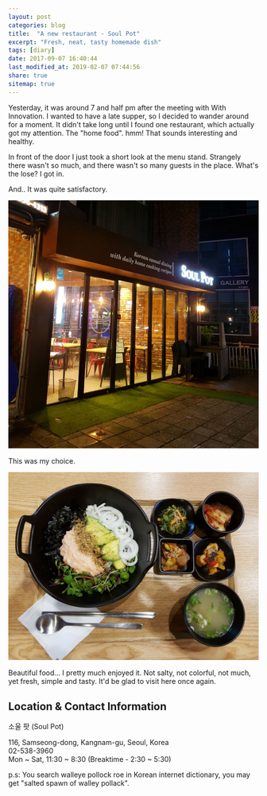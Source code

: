 ```yaml
---
layout: post
categories: blog
title:  "A new restaurant - Soul Pot"
excerpt: "Fresh, neat, tasty homemade dish"
tags: [diary]
date: 2017-09-07 16:40:44
last_modified_at: 2019-02-07 07:44:56
share: true
sitemap: true
---
```


Yesterday, it was around 7 and half pm after the meeting with With Innovation. I wanted to have a late supper, so I decided to wander around for a moment. It didn't take long until I found one restaurant, which actually got my attention. The "home food". hmm! That sounds interesting and healthy.

In front of the door I just took a short look at the menu stand. Strangely there wasn't so much, and there wasn't so many guests in the place. What's the lose? I got in.

And.. It was quite satisfactory.

![The main entrance](/images/20170907_soulpot/entrance.jpg)

This was my choice.

![The meal - A bowl of rice topped with walleye pollock roe, avocado, onion and vegetables](/images/20170907_soulpot/supper.jpg "A bowl of rice topped with walleye pollock roe, avocado, onion and vegetables (10,000 won)")

Beautiful food... I pretty much enjoyed it. Not salty, not colorful, not much, yet fresh, simple and tasty. It'd be glad to visit here once again.


## Location & Contact Information

소울 팟 (Soul Pot)

116, Samseong-dong, Kangnam-gu, Seoul, Korea  
02-538-3960  
Mon ~ Sat, 11:30 ~ 8:30 (Breaktime - 2:30 ~ 5:30)

p.s: You search walleye pollock roe in Korean internet dictionary, you may get "salted spawn of walley pollack".
